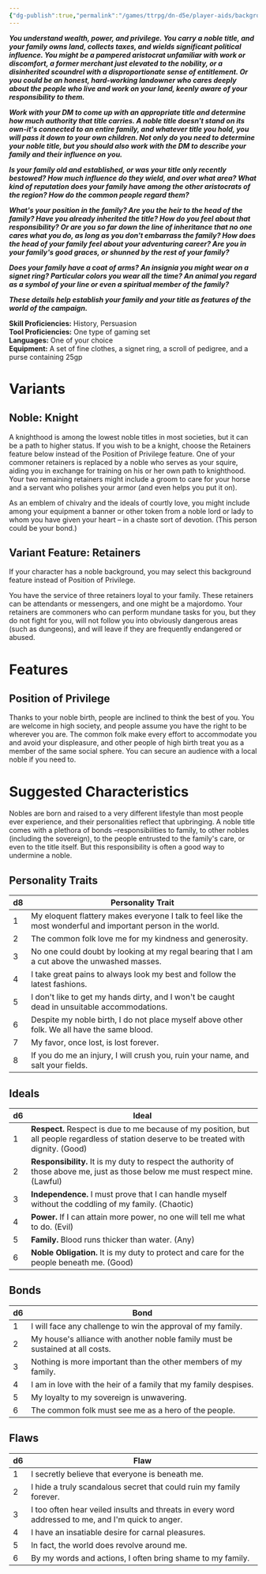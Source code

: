 ```yaml
---
{"dg-publish":true,"permalink":"/games/ttrpg/dn-d5e/player-aids/backgrounds/noble/","tags":["TTRPG/DND/5e"],"noteIcon":""}
---
```



**_You understand wealth, power, and privilege. You carry a noble title, and your family owns land, collects taxes, and wields significant political influence. You might be a pampered aristocrat unfamiliar with work or discomfort, a former merchant just elevated to the nobility, or a disinherited scoundrel with a disproportionate sense of entitlement. Or you could be an honest, hard-working landowner who cares deeply about the people who live and work on your land, keenly aware of your responsibility to them._**

**_Work with your DM to come up with an appropriate title and determine how much authority that title carries. A noble title doesn't stand on its own-it's connected to an entire family, and whatever title you hold, you will pass it down to your own children. Not only do you need to determine your noble title, but you should also work with the DM to describe your family and their influence on you._**

**_Is your family old and established, or was your title only recently bestowed? How much influence do they wield, and over what area? What kind of reputation does your family have among the other aristocrats of the region? How do the common people regard them?_**

**_What's your position in the family? Are you the heir to the head of the family? Have you already inherited the title? How do you feel about that responsibility? Or are you so far down the line of inheritance that no one cares what you do, as long as you don't embarrass the family? How does the head of your family feel about your adventuring career? Are you in your family's good graces, or shunned by the rest of your family?_**

**_Does your family have a coat of arms? An insignia you might wear on a signet ring? Particular colors you wear all the time? An animal you regard as a symbol of your line or even a spiritual member of the family?_**

**_These details help establish your family and your title as features of the world of the campaign._**

**Skill Proficiencies:** History, Persuasion  
**Tool Proficiencies:** One type of gaming set  
**Languages:** One of your choice  
**Equipment:** A set of fine clothes, a signet ring, a scroll of pedigree, and a purse containing 25gp

# Variants

## Noble: Knight

A knighthood is among the lowest noble titles in most societies, but it can be a path to higher status. If you wish to be a knight, choose the Retainers feature below instead of the Position of Privilege feature. One of your commoner retainers is replaced by a noble who serves as your squire, aiding you in exchange for training on his or her own path to knighthood. Your two remaining retainers might include a groom to care for your horse and a servant who polishes your armor (and even helps you put it on).

As an emblem of chivalry and the ideals of courtly love, you might include among your equipment a banner or other token from a noble lord or lady to whom you have given your heart – in a chaste sort of devotion. (This person could be your bond.)

## Variant Feature: Retainers

If your character has a noble background, you may select this background feature instead of Position of Privilege.

You have the service of three retainers loyal to your family. These retainers can be attendants or messengers, and one might be a majordomo. Your retainers are commoners who can perform mundane tasks for you, but they do not fight for you, will not follow you into obviously dangerous areas (such as dungeons), and will leave if they are frequently endangered or abused.

# Features

## Position of Privilege

Thanks to your noble birth, people are inclined to think the best of you. You are welcome in high society, and people assume you have the right to be wherever you are. The common folk make every effort to accommodate you and avoid your displeasure, and other people of high birth treat you as a member of the same social sphere. You can secure an audience with a local noble if you need to.

# Suggested Characteristics

Nobles are born and raised to a very different lifestyle than most people ever experience, and their personalities reflect that upbringing. A noble title comes with a plethora of bonds –responsibilities to family, to other nobles (including the sovereign), to the people entrusted to the family's care, or even to the title itself. But this responsibility is often a good way to undermine a noble.

## Personality Traits

|d8|Personality Trait|
|---|---|
|1|My eloquent flattery makes everyone I talk to feel like the most wonderful and important person in the world.|
|2|The common folk love me for my kindness and generosity.|
|3|No one could doubt by looking at my regal bearing that I am a cut above the unwashed masses.|
|4|I take great pains to always look my best and follow the latest fashions.|
|5|I don't like to get my hands dirty, and I won't be caught dead in unsuitable accommodations.|
|6|Despite my noble birth, I do not place myself above other folk. We all have the same blood.|
|7|My favor, once lost, is lost forever.|
|8|If you do me an injury, I will crush you, ruin your name, and salt your fields.|

## Ideals

|d6|Ideal|
|---|---|
|1|**Respect.** Respect is due to me because of my position, but all people regardless of station deserve to be treated with dignity. (Good)|
|2|**Responsibility.** It is my duty to respect the authority of those above me, just as those below me must respect mine. (Lawful)|
|3|**Independence.** I must prove that I can handle myself without the coddling of my family. (Chaotic)|
|4|**Power.** If I can attain more power, no one will tell me what to do. (Evil)|
|5|**Family.** Blood runs thicker than water. (Any)|
|6|**Noble Obligation.** It is my duty to protect and care for the people beneath me. (Good)|

## Bonds

|d6|Bond|
|---|---|
|1|I will face any challenge to win the approval of my family.|
|2|My house's alliance with another noble family must be sustained at all costs.|
|3|Nothing is more important than the other members of my family.|
|4|I am in love with the heir of a family that my family despises.|
|5|My loyalty to my sovereign is unwavering.|
|6|The common folk must see me as a hero of the people.|

## Flaws

|d6|Flaw|
|---|---|
|1|I secretly believe that everyone is beneath me.|
|2|I hide a truly scandalous secret that could ruin my family forever.|
|3|I too often hear veiled insults and threats in every word addressed to me, and I'm quick to anger.|
|4|I have an insatiable desire for carnal pleasures.|
|5|In fact, the world does revolve around me.|
|6|By my words and actions, I often bring shame to my family.|

